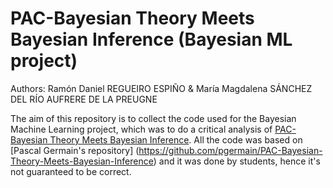 # PAC-Bayesian Theory Meets Bayesian Inference (Bayesian ML project)

Authors: Ramón Daniel REGUEIRO ESPIÑO & María Magdalena SÁNCHEZ DEL RÍO AUFRERE DE LA PREUGNE

The aim of this repository is to collect the code used for the Bayesian Machine Learning project, which was to do a critical analysis of [PAC-Bayesian Theory Meets Bayesian Inference](http://arxiv.org/abs/1605.08636). All the code was based on [Pascal Germain's repository] (https://github.com/pgermain/PAC-Bayesian-Theory-Meets-Bayesian-Inference) and it was done by students, hence it's not guaranteed to be correct.
